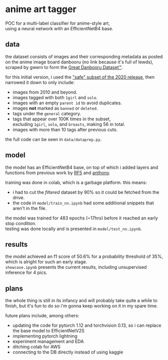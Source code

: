 # anime art tagger

POC for a multi-label classifier for anime-style art,  
using a neural network with an EfficientNetB4 base.

## data

the dataset consists of images and their corresponding metadata as posted on the anime image board danbooru (no link because it's full of lewds), scraped by gwern to form the [Great Danbooru Dataset™](https://www.gwern.net/Danbooru2021).

for this initial version, i used the ["safe" subset of the 2020 release](https://www.kaggle.com/datasets/muoncollider/danbooru2020), then narrowed it down to only include: 

- images from 2010 and beyond.
- images tagged with both `1girl` and `solo`.
- images with an empty `parent id` to avoid duplicates.
- images **not** marked as `banned` or `deleted`.
- tags under the `general` category.
- tags that appear over 100K times in the subset,  
excluding `1girl`, `solo`, and `breasts`, making 56 in total.
- images with more than 10 tags after previous cuts.

the full code can be seen in `data/dataprep.py`.

## model

the model has an EfficientNetB4 base, on top of which i added layers and functions from previous work by [RF5](https://github.com/RF5/danbooru-pretrained) and [anthony](https://github.com/anthony-dipofi/danbooru-tagger).

training was done in colab, which is a garbage platform. this means:
- i had to cut the *filtered* dataset by 90% so it could be fetched from the drive.
- the code in `model/train_nn.ipynb` had some additional snippets that aren't in the file.

the model was trained for 483 epochs (\~17hrs) before it reached an early stop condition.  
testing was done locally and is presented in `model/test_nn.ipynb`.

## results

the model achieved an f1 score of 50.6% for a probability threshold of 35%, which is alright for such an early stage.  
`showcase.ipynb` presents the current results, including unsupervised inference for 4 pics.

## plans

the whole thing is still in its infancy and will probably take quite a while to finish, but it's fun to do so i'm gonna keep working on it in my spare time.

future plans include, among others:
- updating the code for pytorch 1.12 and torchvision 0.13,
so i can replace the base model to EfficientNetV2S
- implementing pytorch lightning
- experiment management and EDA
- ditching colab for AWS
- connecting to the DB directly instead of using kaggle
